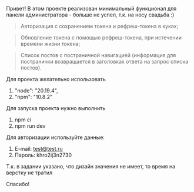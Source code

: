 Привет! В этом проекте реализован минимальный функционал для панели администратора - больше не успел, т.к. на носу свадьба :)

>Авторизация с сохранением токена и рефреш-токена в куках;

>Обновление токена с помощью рефреш-токена, при истечении времени жизни токена;

>Список постов с постраничной навигацией (информация для постранички возвращается в заголовках ответа на запрос списка постов).

Для проекта желательно использовать
1. "node": "20.19.4",
2. "npm": "10.8.2"

Для запуска проекта нужно выполнить
1. npm ci
2. npm run dev

Для авторизации используйте данные:
1. E-mail: test@test.ru
2. Пароль: khro2ij3n2730

Т.к. в задании указано, что дизайн значения не имеет, то время на верстку не тратил

Спасибо!
